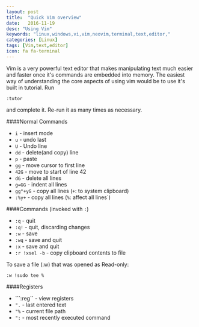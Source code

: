 ```yaml
---
layout: post
title:  "Quick Vim overview"
date:   2016-11-19
desc: "Using Vim"
keywords: "linux,windows,vi,vim,neovim,terminal,text,editor,"
categories: [Linux]
tags: [Vim,text,editor]
icon: fa fa-terminal
---
```


Vim is a very powerful text editor that makes manipulating text much easier
and faster once it's commands are embedded into memory.
The easiest way of understanding the core aspects of using vim would be to use
it's built in tutorial. Run


```vim
:tutor
```

and complete it. Re-run it as many times as necessary.



####Normal Commands

- ```i```		- insert mode
- ```u```		- undo last
- ```U```		- Undo line
- ```dd```		- delete(and copy) line
- ```p```		- paste
- ```gg```		- move cursor to first line
- ```42G```		- move to start of line 42
- ```dG```		- delete all lines
- ```g=GG```	- indent all lines
- ```gg"+yG```	- copy all lines (`+`: to system clipboard)
- ```:%y+```	- copy all lines (`%`: affect all lines`)

####Commands (invoked with ```:```)

- ```:q```				- quit
- ```:q!``` 			- quit, discarding changes
- ```:w```  			- save
- ```:wq``` 			- save and quit
- ```:x```  			- save and quit
- ```:r !xsel -b```		- copy clipboard contents to file

To save a file (:w) that was opened as Read-only:

```
:w !sudo tee %
```

####Registers
- ```:reg``	- view registers
- ```".```	- last entered text
- ```"%```	- current file path
- ```":```	- most recently executed command